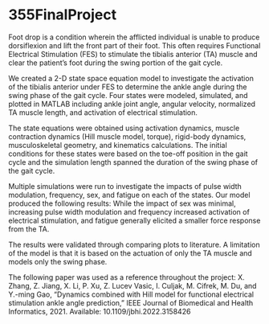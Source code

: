 # 355FinalProject

Foot drop is a condition wherein the afflicted individual is unable to produce dorsiflexion and lift the front part of their foot.  This often requires Functional Electrical Stimulation (FES) to stimulate the tibialis anterior (TA) muscle and clear the patient’s foot during the swing portion of the gait cycle. 

We created a 2-D state space equation model to investigate the activation of the tibialis anterior under FES to determine the ankle angle during the swing phase of the gait cycle. Four states were modeled, simulated, and plotted in MATLAB including ankle joint angle, angular velocity, normalized TA muscle length, and activation of electrical stimulation. 

The state equations were obtained using activation dynamics, muscle contraction dynamics (Hill muscle model, torque), rigid-body dynamics, musculoskeletal geometry, and kinematics calculations. The initial conditions for these states were based on the toe-off position in the gait cycle and the simulation length spanned the duration of the swing phase of the gait cycle.  

Multiple simulations were run to investigate the impacts of pulse width modulation, frequency, sex, and fatigue on each of the states. Our model produced the following results: While the impact of sex was minimal, increasing pulse width modulation and frequency increased activation of electrical stimulation, and fatigue generally elicited a smaller force response from the TA. 

The results were validated through comparing plots to literature. A limitation of the model is that it is based on the actuation of only the TA muscle and models only the swing phase.

The following paper was used as a reference throughout the project:
X. Zhang, Z. Jiang, X. Li, P. Xu, Z. Lucev Vasic, I. Culjak, M. Cifrek, M. Du, and Y.-ming Gao, “Dynamics combined with Hill model for functional electrical stimulation ankle angle prediction,” IEEE Journal of Biomedical and Health Informatics, 2021. Available: 10.1109/jbhi.2022.3158426
